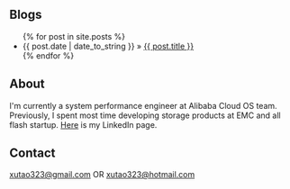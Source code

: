 ## Blogs
<ul class="posts">
  {% for post in site.posts %}
    <li><span>{{ post.date | date_to_string }}</span> &raquo; <a href="{{ BASE_PATH }}{{ post.url }}">{{ post.title }}</a></li>
  {% endfor %}
</ul>

## About
I'm currently a system performance engineer at Alibaba Cloud OS team. Previously, I spent most time developing storage products at EMC and all flash startup. [Here](https://www.linkedin.com/in/tao-xu-49670733/) is my LinkedIn page.

## Contact
xutao323@gmail.com OR xutao323@hotmail.com
